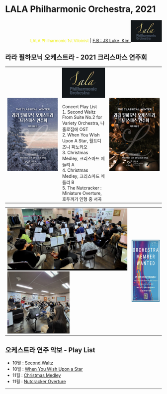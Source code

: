 
# LALA Philharmonic Orchestra, 2021

<div align='right'>
<font size=2 color='#EEEE00'>LALA Philharmonic 1st Viloinist</font>  |  <font color='blue'><a href='https://www.facebook.com/jskim.kr'>F.B : JS Luke, Kim </a></font>
<img src="./images/lala_philharmonic_logo.png" width='100px'>
</div>

## 라라 필하모닉 오케스트라 -  2021 크리스마스 연주회
<table border=0 width='960px'>
  <tr>
    <td width='35%'>
      <img src="./images/poster_20211218_1.jpg" width='300px'>
    </td>
    <td width='30%'>
      <img src="./images/lala_philharmonic_logo.png" width='250px'>
      <br/>
      <br/>Concert Play List
      <br/>1. Second Waltz From Suite No.2 for Variety Orchestra, 나홀로집에 OST
      <br/>2. When You Wish Upon A Star, 월트디즈니 피노키오
      <br/>3. Christmas Medley, 크리스마드 메들리 A
      <br/>4. Christmas Medley, 크리스마드 메들리 B
      <br/>5. The Nutcracker :  Miniature Overture, 호두까기 인형 중 서곡
    </td>
    <td width='35%'>
      <img src="./images/poster_20211218_2.jpg" width='300px'>
    </td>
  </tr>
</table>





<table border=0 width='960px'>
  <tr>
    <td>
      <img src="./images/mem_practice_01.jpg"  height='200px'>
      <img src="./images/mem_practice_02.jpg"  height='200px'>
    </td>
    <td  align='right'>
      <img src="./images/mem_wanted.jpg"  height='200px'>
    </td>
  </tr>
</table>


## 오케스트라 연주 악보 -  Play List
- 10월 : [Second Waltz                          ][PlayList-10-1]
- 10월 : [When You Wish Upon a Star     ][PlayList-10-2]
- 11월 : [Christmas Medley                    ][PlayList-11-1]
- 11월 : [Nutcracker Overture                 ][PlayList-11-2]

<hr>

[PlayList-10-1]: ./playlist/21_10_second_waltz                            "Go PlayList-10-1"
[PlayList-10-2]: ./playlist/21_10_when_you_wish_upon_a_star        "Go PlayList-10-2"
[PlayList-11-1]: ./playlist/21_11_christmas_medley                       "Go PlayList-11-1"
[PlayList-11-2]: ./playlist/21_11_nutcracker_overture                    "Go PlayList-11-2"
